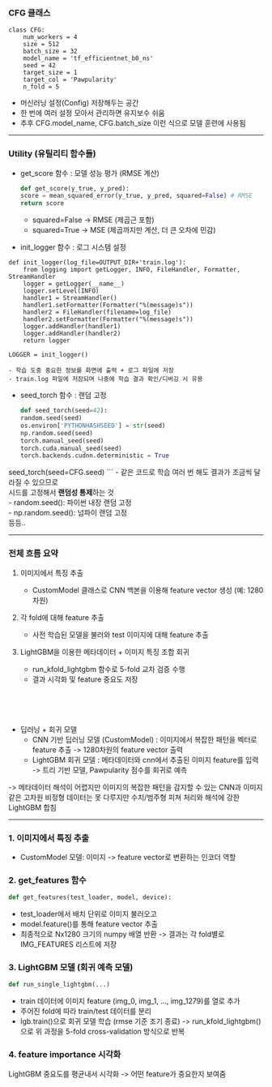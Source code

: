 ### CFG 클래스
```
class CFG:
    num_workers = 4
    size = 512
    batch_size = 32
    model_name = 'tf_efficientnet_b0_ns'
    seed = 42
    target_size = 1
    target_col = 'Pawpularity'
    n_fold = 5
```

- 머신러닝 설정(Config) 저장해두는 공간
- 한 번에 여러 설정 모아서 관리하면 유지보수 쉬움
- 추후 CFG.model_name, CFG.batch_size 이런 식으로 모델 훈련에 사용됨

-------


### Utility (유틸리티 함수들)
- get_score 함수 : 모델 성능 평가 (RMSE 계산)
    ```py
    def get_score(y_true, y_pred):
    score = mean_squared_error(y_true, y_pred, squared=False) # RMSE
    return score
    ```
    - squared=False → RMSE (제곱근 포함)
    - squared=True → MSE (제곱까지만 계산, 더 큰 오차에 민감)

- init_logger 함수 : 로그 시스템 설정
```PY
def init_logger(log_file=OUTPUT_DIR+'train.log'):
    from logging import getLogger, INFO, FileHandler, Formatter, StreamHandler
    logger = getLogger(__name__)
    logger.setLevel(INFO)
    handler1 = StreamHandler()
    handler1.setFormatter(Formatter("%(message)s"))
    handler2 = FileHandler(filename=log_file)
    handler2.setFormatter(Formatter("%(message)s"))
    logger.addHandler(handler1)
    logger.addHandler(handler2)
    return logger

LOGGER = init_logger()
```
    - 학습 도중 중요한 정보를 화면에 출력 + 로그 파일에 저장
    - train.log 파일에 저장되며 나중에 학습 결과 확인/디버깅 시 유용

- seed_torch 함수 : 랜덤 고정
    ```py
    def seed_torch(seed=42):
    random.seed(seed)
    os.environ['PYTHONHASHSEED'] = str(seed)
    np.random.seed(seed)
    torch.manual_seed(seed)
    torch.cuda.manual_seed(seed)
    torch.backends.cudnn.deterministic = True

seed_torch(seed=CFG.seed)
    ```
    - 같은 코드로 학습 여러 번 해도 결과가 조금씩 달라질 수 있으므로<br/>
    시드를 고정해서 **랜덤성 통제**하는 것<br/>
        - random.seed(): 파이썬 내장 랜덤 고정<br/>
        - np.random.seed(): 넘파이 랜덤 고정<br/>
        등등..

----------------------------

### 전체 흐름 요약

1. 이미지에서 특징 추출
    - CustomModel 클래스로 CNN 백본을 이용해 feature vector 생성 (예: 1280차원)

2. 각 fold에 대해 feature 추출
    - 사전 학습된 모델을 불러와 test 이미지에 대해 feature 추출

3. LightGBM을 이용한 메타데이터 + 이미지 특징 조합 회귀
    - run_kfold_lightgbm 함수로 5-fold 교차 검증 수행
    - 결과 시각화 및 feature 중요도 저장
<BR/>
<BR/>
<BR/>

+ 딥러닝 + 회귀 모델 
    - CNN 기반 딥러닝 모델 (CustomModel) : 이미지에서 복잡한 패턴을 벡터로 feature 추출 -> 1280차원의 feature vector 출력
    - LightGBM 회귀 모델 : 메타데이터와 cnn에서 추출된 이미지 feature를 입력 -> 트리 기반 모델, Pawpularity 점수를 회귀로 예측

-> 메타데이터 해석이 어렵지만 이미지의 복잡한 패턴을 감지할 수 있는 CNN과 이미지 같은 고차원 비정형 데이터는 못 다루지만 수치/범주형 피쳐 처리와 해석에 강한 LightGBM 합침

-------------------

### 1. 이미지에서 특징 추출
- CustomModel 모델: 이미지 -> feature vector로 변환하는 인코더 역할 

### 2. get_features 함수
```py
def get_features(test_loader, model, device):
```
- test_loader에서 배치 단위로 이미지 불러오고
- model.feature()를 통해 feature vector 추출
- 최종적으로 Nx1280 크기의 numpy 배열 반환
-> 결과는 각 fold별로 IMG_FEATURES 리스트에 저장


### 3. LightGBM 모델 (회귀 예측 모델)
```py
def run_single_lightgbm(...)
```
- train 데이터에 이미지 feature (img_0, img_1, ..., img_1279)를 열로 추가
- 주어진 fold에 따라 train/test 데이터를 분리
- lgb.train()으로 회귀 모델 학습 (rmse 기준 조기 종료)
-> run_kfold_lightgbm()으로 위 과정을 5-fold cross-validation 방식으로 반복

### 4. feature importance 시각화
LightGBM 중요도를 평균내서 시각화 -> 어떤 feature가 중요한지 보여줌